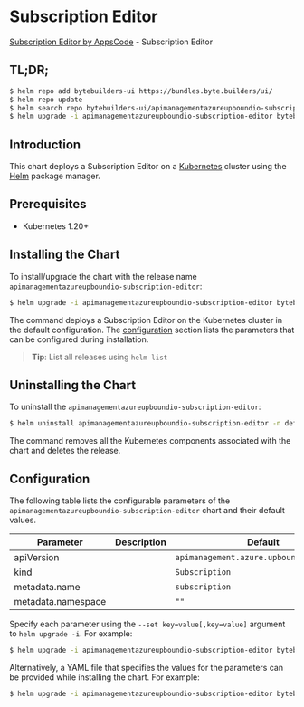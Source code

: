 # Subscription Editor

[Subscription Editor by AppsCode](https://byte.builders) - Subscription Editor

## TL;DR;

```bash
$ helm repo add bytebuilders-ui https://bundles.byte.builders/ui/
$ helm repo update
$ helm search repo bytebuilders-ui/apimanagementazureupboundio-subscription-editor --version=v0.4.18
$ helm upgrade -i apimanagementazureupboundio-subscription-editor bytebuilders-ui/apimanagementazureupboundio-subscription-editor -n default --create-namespace --version=v0.4.18
```

## Introduction

This chart deploys a Subscription Editor on a [Kubernetes](http://kubernetes.io) cluster using the [Helm](https://helm.sh) package manager.

## Prerequisites

- Kubernetes 1.20+

## Installing the Chart

To install/upgrade the chart with the release name `apimanagementazureupboundio-subscription-editor`:

```bash
$ helm upgrade -i apimanagementazureupboundio-subscription-editor bytebuilders-ui/apimanagementazureupboundio-subscription-editor -n default --create-namespace --version=v0.4.18
```

The command deploys a Subscription Editor on the Kubernetes cluster in the default configuration. The [configuration](#configuration) section lists the parameters that can be configured during installation.

> **Tip**: List all releases using `helm list`

## Uninstalling the Chart

To uninstall the `apimanagementazureupboundio-subscription-editor`:

```bash
$ helm uninstall apimanagementazureupboundio-subscription-editor -n default
```

The command removes all the Kubernetes components associated with the chart and deletes the release.

## Configuration

The following table lists the configurable parameters of the `apimanagementazureupboundio-subscription-editor` chart and their default values.

|     Parameter      | Description |                       Default                       |
|--------------------|-------------|-----------------------------------------------------|
| apiVersion         |             | <code>apimanagement.azure.upbound.io/v1beta1</code> |
| kind               |             | <code>Subscription</code>                           |
| metadata.name      |             | <code>subscription</code>                           |
| metadata.namespace |             | <code>""</code>                                     |


Specify each parameter using the `--set key=value[,key=value]` argument to `helm upgrade -i`. For example:

```bash
$ helm upgrade -i apimanagementazureupboundio-subscription-editor bytebuilders-ui/apimanagementazureupboundio-subscription-editor -n default --create-namespace --version=v0.4.18 --set apiVersion=apimanagement.azure.upbound.io/v1beta1
```

Alternatively, a YAML file that specifies the values for the parameters can be provided while
installing the chart. For example:

```bash
$ helm upgrade -i apimanagementazureupboundio-subscription-editor bytebuilders-ui/apimanagementazureupboundio-subscription-editor -n default --create-namespace --version=v0.4.18 --values values.yaml
```
